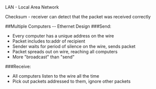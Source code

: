LAN - Local Area Network

Checksum - receiver can detect that the packet was received correctly

##Multiple Computers -- Ethernet Design
###Send: 
- Every computer has a unique address on the wire 
- Packet includes to:addr of recipient 
- Sender waits for period of silence on the wire, sends packet 
- Packet spreads out on wire, reaching all computers 
- More "broadcast" than "send"

###Receive: 
- All computers listen to the wire all the time 
- Pick out packets addressed to them, ignore other packets
